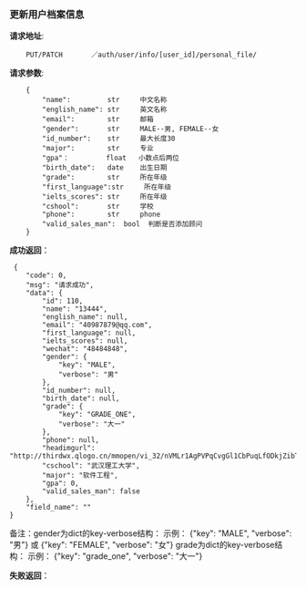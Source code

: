 ### 更新用户档案信息

**请求地址**:
```
    PUT/PATCH       ／auth/user/info/[user_id]/personal_file/
```

**请求参数**:
```
    {
        "name":         str     中文名称
        "english_name": str     英文名称
        "email":        str     邮箱
        "gender":       str     MALE--男, FEMALE--女
        "id_number":    str     最大长度30
        "major":        str     专业
        "gpa"：         float   小数点后两位
        "birth_date":   date    出生日期
        "grade":        str     所在年级
        "first_language":str     所在年级
        "ielts_scores": str     所在年级
        "cshool":       str     学校
        "phone":        str     phone
        "valid_sales_man":  bool  判断是否添加顾问
    }
```

**成功返回**：
```
 {
    "code": 0,
    "msg": "请求成功",
    "data": {
        "id": 110,
        "name": "13444",
        "english_name": null,
        "email": "40987879@qq.com",
        "first_language": null,
        "ielts_scores": null,
        "wechat": "48484848",
        "gender": {
            "key": "MALE",
            "verbose": "男"
        },
        "id_number": null,
        "birth_date": null,
        "grade": {
            "key": "GRADE_ONE",
            "verbose": "大一"
        },
        "phone": null,
        "headimgurl": "http://thirdwx.qlogo.cn/mmopen/vi_32/nVMLr1AgPVPqCvgGl1CbPuqLfODkjZibTiaxQBwHp0StPt9lvTiaStxA3m1QRF9iap1j38f4qX61BiaRCf6q3a6EbDQ/132",
        "cschool": "武汉理工大学",
        "major": "软件工程",
        "gpa": 0,
        "valid_sales_man": false
    },
    "field_name": ""
}

```
备注：gender为dict的key-verbose结构：
     示例： {"key": "MALE", "verbose": "男"} 或 {"key": "FEMALE", "verbose": "女"}
     grade为dict的key-verbose结构：
     示例： {"key": "grade_one", "verbose": "大一"}

**失败返回**：
```

```